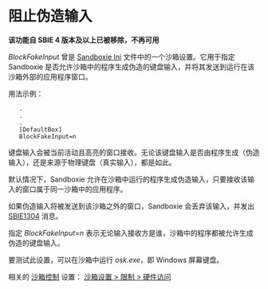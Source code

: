 # 阻止伪造输入

**该功能自 SBIE 4 版本及以上已被移除，不再可用**

_BlockFakeInput_ 曾是 [Sandboxie Ini](SandboxieIni.md) 文件中的一个沙箱设置。它用于指定 Sandboxie 是否允许沙箱中的程序生成伪造的键盘输入，并将其发送到运行在该沙箱外部的应用程序窗口。

用法示例：

```
   .
   .
   .
   [DefaultBox]
   BlockFakeInput=n
```

键盘输入会被当前活动且高亮的窗口接收。无论该键盘输入是否由程序生成（伪造输入），还是来源于物理键盘（真实输入），都是如此。

默认情况下，Sandboxie 允许在沙箱中运行的程序生成伪造输入，只要接收该输入的窗口属于同一沙箱中的应用程序。

如果伪造输入将被发送到该沙箱之外的窗口，Sandboxie 会丢弃该输入，并发出 [SBIE1304](SBIE1304.md) 消息。

指定 _BlockFakeInput=n_ 表示无论输入接收方是谁，沙箱中的程序都被允许生成伪造的键盘输入。

要测试此设置，可以在沙箱中运行 _osk.exe_，即 Windows 屏幕键盘。

相关的 [沙箱控制](SandboxieControl.md) 设置： [沙箱设置 > 限制 > 硬件访问](RestrictionsSettings.md#hardware-access-has-been-removed-from-sandboxie-v4-and-up)
